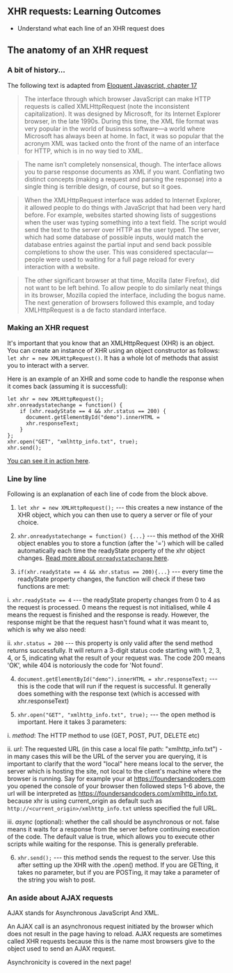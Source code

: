 ## XHR requests: Learning Outcomes

- Understand what each line of an XHR request does

## The anatomy of an XHR request

### A bit of history...

The following text is adapted from [Eloquent Javascript, chapter 17](http://eloquentjavascript.net/17_http.html#h_Gh3HVKEFJQ)

> The interface through which browser JavaScript can make HTTP requests is called XMLHttpRequest (note the inconsistent capitalization). It was designed by Microsoft, for its Internet Explorer browser, in the late 1990s. During this time, the XML file format was very popular in the world of business software—a world where Microsoft has always been at home. In fact, it was so popular that the acronym XML was tacked onto the front of the name of an interface for HTTP, which is in no way tied to XML.

> The name isn’t completely nonsensical, though. The interface allows you to parse response documents as XML if you want. Conflating two distinct concepts (making a request and parsing the response) into a single thing is terrible design, of course, but so it goes.

> When the XMLHttpRequest interface was added to Internet Explorer, it allowed people to do things with JavaScript that had been very hard before. For example, websites started showing lists of suggestions when the user was typing something into a text field. The script would send the text to the server over HTTP as the user typed. The server, which had some database of possible inputs, would match the database entries against the partial input and send back possible completions to show the user. This was considered spectacular—people were used to waiting for a full page reload for every interaction with a website.

> The other significant browser at that time, Mozilla (later Firefox), did not want to be left behind. To allow people to do similarly neat things in its browser, Mozilla copied the interface, including the bogus name. The next generation of browsers followed this example, and today XMLHttpRequest is a de facto standard interface.

### Making an XHR request

It's important that you know that an XMLHttpRequest (XHR) is an object. You can create an instance of XHR using an object constructor as follows: `let xhr = new XMLHttpRequest()`. It has a whole lot of methods that assist you to interact with a server.

Here is an example of an XHR and some code to handle the response when it comes back (assuming it is successful):

```
let xhr = new XMLHttpRequest();
xhr.onreadystatechange = function() {
    if (xhr.readyState == 4 && xhr.status == 200) {
      document.getElementById("demo").innerHTML =
      xhr.responseText;
    }
};
xhr.open("GET", "xmlhttp_info.txt", true);
xhr.send();
```

[You can see it in action here](http://www.w3schools.com/xml/xml_http.asp).

### Line by line

Following is an explanation of each line of code from the block above.

1. `let xhr = new XMLHttpRequest();` --- this creates a new instance of the XHR object, which you can then use to query a server or file of your choice.

2. `xhr.onreadystatechange = function() {...}` --- this method of the XHR object enables you to store a function (after the '=') which will be called automatically each time the readyState property of the xhr object changes. [Read more about `onreadystatechange` here](https://developer.mozilla.org/en-US/docs/Web/API/XMLHttpRequest/onreadystatechange).

3. `if(xhr.readyState == 4 && xhr.status == 200){...}` --- every time the readyState property changes, the function will check if these two functions are met:

i. `xhr.readyState == 4` --- the readyState property changes from 0 to 4 as the request is processed. 0 means the request is not initialised, while 4 means the request is finished and the response is ready. However, the response might be that the request hasn't found what it was meant to, which is why we also need:

ii. `xhr.status = 200` --- this property is only valid after the send method returns successfully. It will return a 3-digit status code starting with 1, 2, 3, 4, or 5, indicating what the result of your request was. The code 200 means 'OK', while 404 is notoriously the code for 'Not found'.

4. `document.getElementById("demo").innerHTML = xhr.responseText;` --- this is the code that will run if the request is successful. It generally does something with the response text (which is accessed with xhr.responseText)

5. `xhr.open("GET", "xmlhttp_info.txt", true);` --- the open method is important. Here it takes 3 parameters:

i. _method_: The HTTP method to use (GET, POST, PUT, DELETE etc)

ii. _url_: The requested URL (in this case a local file path: "xmlhttp_info.txt") - in many cases this will be the URL of the server you are querying, it is important to clarify that the word "local" here means local to the server, the server which is hosting the site, not local to the client's machine where the browser is running. Say for example your at
https://foundersandcoders.com you opened the console of your browser then followed steps 1-6 above, the url will be interpreted as https://foundersandcoders.com/xmlhttp_info.txt, because xhr is using current_origin as default such as `http://<current_origin>/xmlhttp_info.txt` unless specified the full URL.

iii. _async_ (optional): whether the call should be asynchronous or not. false means it waits for a response from the server before continuing execution of the code. The default value is true, which allows you to execute other scripts while waiting for the response. This is generally preferable.

6. `xhr.send();` --- this method sends the request to the server. Use this after setting up the XHR with the .open() method. If you are GETting, it takes no parameter, but if you are POSTing, it may take a parameter of the string you wish to post.

### An aside about AJAX requests

AJAX stands for Asynchronous JavaScript And XML.

An AJAX call is an asynchronous request initiated by the browser which does not result in the page having to reload. AJAX requests are sometimes called XHR requests because this is the name most browsers give to the object used to send an AJAX request.

Asynchronicity is covered in the next page!
